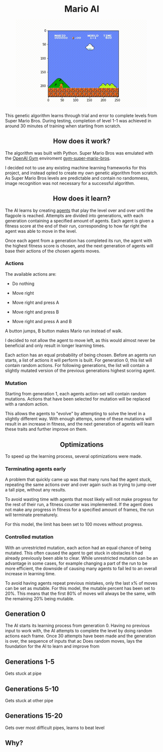 <h1 align="center">Mario AI</h1>
<p align="center">
    <img src="https://github.com/salahadawi/mario-AI/blob/master/images/mario_flag_get.gif">
</p>
This genetic algorithm learns through trial and error to complete levels from Super Mario Bros. During testing, completion of level 1-1 was achieved in around 30 minutes of training when starting from scratch.

<h2 align="center">How does it work?</h2>

The algorithm was built with Python. Super Mario Bros was emulated with the [OpenAI Gym](https://github.com/openai/gym) enviroment [gym-super-mario-bros](https://github.com/Kautenja/gym-super-mario-bros).

I decided not to use any existing machine learning frameworks for this project, and instead opted to create my own genetic algorithm from scratch. As Super Mario Bros levels are predictable and contain no randomness, image recognition was not necessary for a successful algorithm.

<h2 align="center">How does it learn?</h2>

The AI learns by creating [agents](https://en.wikipedia.org/wiki/Software_agent) that play the level over and over until the flagpole is reached. Attempts are divided into generations, with each generation containing a specified amount of agents. Each agent is given a fitness score at the end of their run, corresponding to how far right the agent was able to move in the level.

Once each agent from a generation has completed its run, the agent with the highest fitness score is chosen, and the next generation of agents will base their actions of the chosen agents moves.

### Actions
The available actions are:

* Do nothing

* Move right

* Move right and press A

* Move right and press B

* Move right and press A and B

A button jumps, B button makes Mario run instead of walk.

I decided to not allow the agent to move left, as this would almost never be beneficial and only result in longer learning times.

Each action has an equal probability of being chosen. Before an agents run starts, a list of actions it will perform is built. For generation 0, this list will contain random actions. For following generations, the list will contain a slightly mutated version of the previous generations highest scoring agent.

### Mutation

Starting from generation 1, each agents action-set will contain random mutations. Actions that have been selected for mutation will be replaced with a random action.

This allows the agents to "evolve" by attempting to solve the level in a slightly different way. With enough attemps, some of these mutations will result in an increase in fitness, and the next generation of agents will learn these traits and further improve on them.

<h2 align="center">Optimizations</h2>
To speed up the learning process, several optimizations were made.

### Terminating agents early
A problem that quickly came up was that many runs had the agent stuck, repeating the same actions over and over again such as trying to jump over a tall pipe, without any results. 

To avoid wasting time with agents that most likely will not make progress for the rest of their run, a fitness counter was implemented. If the agent does not make any progress in fitness for a specified amount of frames, the run will terminate prematurely.

For this model, the limit has been set to 100 moves without progress.

### Controlled mutation
With an unrestricted mutation, each action had an equal chance of being mutated. This often caused the agent to get stuck in obstacles it had already previously been able to clear. While unrestricted mutation can be an advantage in some cases, for example changing a part of the run to be more efficient, the downside of causing many agents to fail led to an overall increase in learning time.

To avoid having agents repeat previous mistakes, only the last x% of moves can be set as mutable. For this model, the mutable percent has been set to 20%. This means that the first 80% of moves will always be the same, with the remaining 20% being mutable.

## Generation 0
The AI starts its learning process from generation 0. Having no previous input to work with, the AI attempts to complete the level by doing random actions each frame. Once 30 attempts have been made and the generation is over, the sequence of inputs that ac
Does random moves, lays the foundation for the AI to learn and improve from

## Generations 1-5
Gets stuck at pipe

## Generations 5-10
Gets stuck at other pipe

## Generations 15-20
Gets over most difficult pipes, learns to beat level

## Why?
